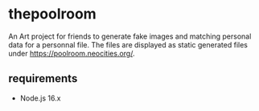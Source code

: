 # thepoolroom
An Art project for friends to generate fake images and matching personal data for a personnal file.
The files are displayed as static generated files under https://poolroom.neocities.org/.

## requirements
- Node.js 16.x

